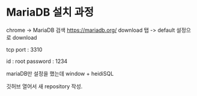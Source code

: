 # MariaDB 설치 과정
chrome -> MariaDB 검색
https://mariadb.org/
download 탭 -> default 설정으로 download

tcp port : 3310

id : root
password : 1234

mariaDB만 설정을 했는데 window + heidiSQL

깃허브 열어서 새 repository 작성.
